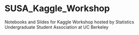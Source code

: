 # SUSA_Kaggle_Workshop
Notebooks and Slides for Kaggle Workshop hosted by Statistics Undergraduate Student Association at UC Berkeley
